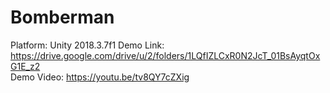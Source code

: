 # Bomberman  
Platform: Unity 2018.3.7f1
Demo Link: https://drive.google.com/drive/u/2/folders/1LQfIZLCxR0N2JcT_01BsAyqtOxG1E_z2  
Demo Video: https://youtu.be/tv8QY7cZXig
